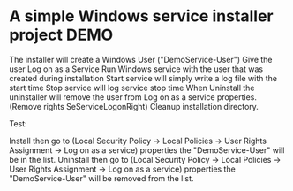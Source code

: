 # A simple Windows service installer project DEMO

The installer will create a Windows User ("DemoService-User")
Give the user Log on as a Service
Run Windows service with the user that was created during installation
Start service will simply write a log file with the start time
Stop service will log service stop time
When Uninstall the uninstaller will remove the user from Log on as a service properties. (Remove rights SeServiceLogonRight)
Cleanup installation directory.

Test: 

Install then go to (Local Security Policy -> Local Policies -> User Rights Assignment -> Log on as a service) properties
the "DemoService-User" will be in the list.
Uninstall then go to (Local Security Policy -> Local Policies -> User Rights Assignment -> Log on as a service) properties
the "DemoService-User" will be removed from the list.
